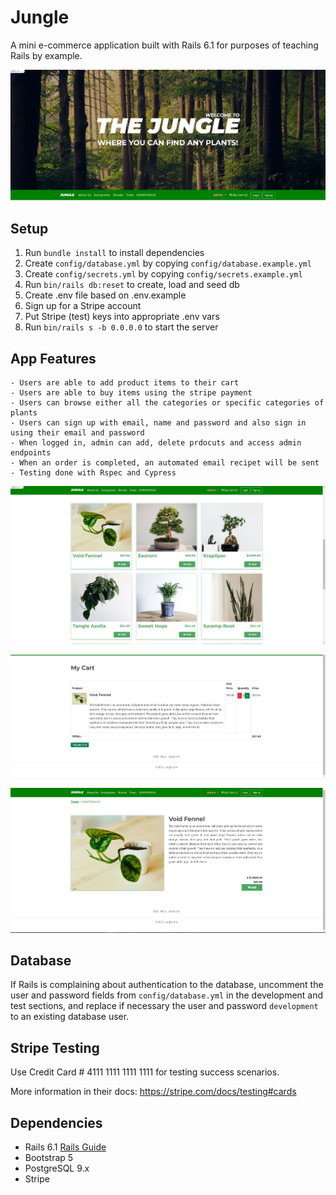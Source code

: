 # Jungle

A mini e-commerce application built with Rails 6.1 for purposes of teaching Rails by example.

![Front-Page](https://github.com/melonaster3/Jungle-Project/blob/master/public/README-PICS/Front-page.JPG?raw=true)

## Setup

1. Run `bundle install` to install dependencies
2. Create `config/database.yml` by copying `config/database.example.yml`
3. Create `config/secrets.yml` by copying `config/secrets.example.yml`
4. Run `bin/rails db:reset` to create, load and seed db
5. Create .env file based on .env.example
6. Sign up for a Stripe account
7. Put Stripe (test) keys into appropriate .env vars
8. Run `bin/rails s -b 0.0.0.0` to start the server

## App Features

    - Users are able to add product items to their cart 
    - Users are able to buy items using the stripe payment 
    - Users can browse either all the categories or specific categories of plants
    - Users can sign up with email, name and password and also sign in using their email and password 
    - When logged in, admin can add, delete prdocuts and access admin endpoints
    - When an order is completed, an automated email recipet will be sent 
    - Testing done with Rspec and Cypress
    
    
    
![Product-List](https://github.com/melonaster3/Jungle-Project/blob/master/public/README-PICS/List-Plants.JPG?raw=true)

![Cart](https://github.com/melonaster3/Jungle-Project/blob/master/public/README-PICS/cart.JPG?raw=true)

![SpecificListing](https://github.com/melonaster3/Jungle-Project/blob/master/public/README-PICS/specific-listing.JPG?raw=true)


## Database

If Rails is complaining about authentication to the database, uncomment the user and password fields from `config/database.yml` in the development and test sections, and replace if necessary the user and password `development` to an existing database user.

## Stripe Testing

Use Credit Card # 4111 1111 1111 1111 for testing success scenarios.

More information in their docs: <https://stripe.com/docs/testing#cards>

## Dependencies

- Rails 6.1 [Rails Guide](http://guides.rubyonrails.org/v6.1/)
- Bootstrap 5
- PostgreSQL 9.x
- Stripe
